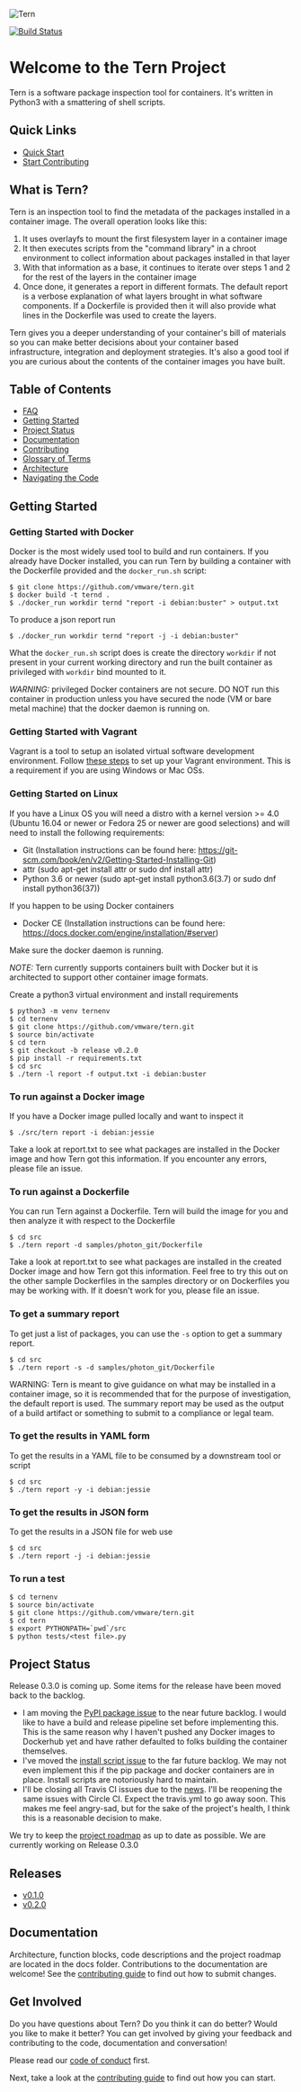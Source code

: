 ![Tern](/docs/img/tern_logo.png)

[![Build Status](https://travis-ci.com/vmware/tern.svg?branch=master)](https://travis-ci.com/vmware/tern)

# Welcome to the Tern Project

Tern is a software package inspection tool for containers. It's written in Python3 with a smattering of shell scripts.

## Quick Links
- [Quick Start](#getting-started)
- [Start Contributing](CONTRIBUTING.md)

## What is Tern?
Tern is an inspection tool to find the metadata of the packages installed in a container image. The overall operation looks like this:
1. It uses overlayfs to mount the first filesystem layer in a container image
2. It then executes scripts from the "command library" in a chroot environment to collect information about packages installed in that layer
3. With that information as a base, it continues to iterate over steps 1 and 2 for the rest of the layers in the container image
4. Once done, it generates a report in different formats. The default report is a verbose explanation of what layers brought in what software components. If a Dockerfile is provided then it will also provide what lines in the Dockerfile was used to create the layers.

Tern gives you a deeper understanding of your container's bill of materials so you can make better decisions about your container based infrastructure, integration and deployment strategies. It's also a good tool if you are curious about the contents of the container images you have built.

## Table of Contents
- [FAQ](/docs/faq.md)
- [Getting Started](#getting-started)
- [Project Status](#project-status)
- [Documentation](#documentation)
- [Contributing](#contributing)
- [Glossary of Terms](/docs/glossary.md)
- [Architecture](/docs/architecture.md)
- [Navigating the Code](/docs/navigating-the-code.md)

## Getting Started<a name="getting-started"/>

### Getting Started with Docker
Docker is the most widely used tool to build and run containers. If you already have Docker installed, you can run Tern by building a container with the Dockerfile provided and the `docker_run.sh` script:

```
$ git clone https://github.com/vmware/tern.git
$ docker build -t ternd .
$ ./docker_run workdir ternd "report -i debian:buster" > output.txt
```

To produce a json report run
```
$ ./docker_run workdir ternd "report -j -i debian:buster"
```

What the `docker_run.sh` script does is create the directory `workdir` if not present in your current working directory and run the built container as privileged with `workdir` bind mounted to it.

*WARNING:* privileged Docker containers are not secure. DO NOT run this container in production unless you have secured the node (VM or bare metal machine) that the docker daemon is running on.

### Getting Started with Vagrant
Vagrant is a tool to setup an isolated virtual software development environment. Follow [these steps](/docs/contributing-setup.md) to set up your Vagrant environment. This is a requirement if you are using Windows or Mac OSs.


### Getting Started on Linux
If you have a Linux OS you will need a distro with a kernel version >= 4.0 (Ubuntu 16.04 or newer or Fedora 25 or newer are good selections) and will need to install the following requirements:

- Git (Installation instructions can be found here: https://git-scm.com/book/en/v2/Getting-Started-Installing-Git)
- attr (sudo apt-get install attr or sudo dnf install attr)
- Python 3.6 or newer (sudo apt-get install python3.6(3.7) or sudo dnf install python36(37))

If you happen to be using Docker containers
- Docker CE (Installation instructions can be found here: https://docs.docker.com/engine/installation/#server)

Make sure the docker daemon is running.

*NOTE:* Tern currently supports containers built with Docker but it is architected to support other container image formats.

Create a python3 virtual environment and install requirements

```
$ python3 -m venv ternenv
$ cd ternenv
$ git clone https://github.com/vmware/tern.git
$ source bin/activate
$ cd tern
$ git checkout -b release v0.2.0
$ pip install -r requirements.txt
$ cd src
$ ./tern -l report -f output.txt -i debian:buster
```

### To run against a Docker image
If you have a Docker image pulled locally and want to inspect it
```
$ ./src/tern report -i debian:jessie
```
Take a look at report.txt to see what packages are installed in the Docker image and how Tern got this information. If you encounter any errors, please file an issue.

### To run against a Dockerfile
You can run Tern against a Dockerfile. Tern will build the image for you and then analyze it with respect to the Dockerfile
```
$ cd src
$ ./tern report -d samples/photon_git/Dockerfile
```
Take a look at report.txt to see what packages are installed in the created Docker image and how Tern got this information. Feel free to try this out on the other sample Dockerfiles in the samples directory or on Dockerfiles you may be working with. If it doesn't work for you, please file an issue.

### To get a summary report
To get just a list of packages, you can use the `-s` option to get a summary report.
```
$ cd src
$ ./tern report -s -d samples/photon_git/Dockerfile
```
WARNING: Tern is meant to give guidance on what may be installed in a container image, so it is recommended that for the purpose of investigation, the default report is used. The summary report may be used as the output of a build artifact or something to submit to a compliance or legal team.

### To get the results in YAML form
To get the results in a YAML file to be consumed by a downstream tool or script
```
$ cd src
$ ./tern report -y -i debian:jessie
```

### To get the results in JSON form
To get the results in a JSON file for web use
```
$ cd src
$ ./tern report -j -i debian:jessie
```

### To run a test
```
$ cd ternenv
$ source bin/activate
$ git clone https://github.com/vmware/tern.git
$ cd tern
$ export PYTHONPATH=`pwd`/src
$ python tests/<test file>.py
```

## Project Status<a name="project-status"/>
Release 0.3.0 is coming up. Some items for the release have been moved back to the backlog.

- I am moving the [PyPI package issue](https://github.com/vmware/tern/issues/136) to the near future backlog. I would like to have a build and release pipeline set before implementing this. This is the same reason why I haven't pushed any Docker images to Dockerhub yet and have rather defaulted to folks building the container themselves.
- I've moved the [install script issue](https://github.com/vmware/tern/issues/21) to the far future backlog. We may not even implement this if the pip package and docker containers are in place. Install scripts are notoriously hard to maintain.
- I'll be closing all Travis CI issues due to the [news](https://twitter.com/ReinH/status/1098663375985229825). I'll be reopening the same issues with Circle CI. Expect the travis.yml to go away soon. This makes me feel angry-sad, but for the sake of the project's health, I think this is a reasonable decision to make.

We try to keep the [project roadmap](./docs/project-roadmap.md) as up to date as possible. We are currently working on Release 0.3.0

## Releases
* [v0.1.0](docs/releases/v0_1_0.md)
* [v0.2.0](docs/releases/v0_2_0.md)

## Documentation<a name="documentation"/>
Architecture, function blocks, code descriptions and the project roadmap are located in the docs folder. Contributions to the documentation are welcome! See the [contributing guide](/CONTRIBUTING.md) to find out how to submit changes.

## Get Involved<a name="contributing"/>

Do you have questions about Tern? Do you think it can do better? Would you like to make it better? You can get involved by giving your feedback and contributing to the code, documentation and conversation!

Please read our [code of conduct](/CODE_OF_CONDUCT.md) first.

Next, take a look at the [contributing guide](/CONTRIBUTING.md) to find out how you can start.
